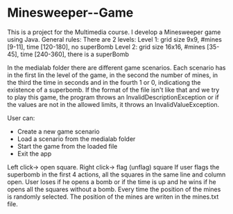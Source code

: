 # Minesweeper--Game
This is a project for the Multimedia course.
I develop a Minesweeper game using Java.
General rules:
There are 2 levels: Level 1: grid size 9x9, #mines [9-11], time [120-180], no superBomb
                    Level 2: grid size 16x16, #mines [35-45], time [240-360], there is a superBomb

In the medialab folder there are different game scenarios. Each scenario has in the first lin the level of the game, in the second the number of mines, in the third the time in seconds and in the fourth 1 or 0, indicationg the existence of a superbomb. If the format of the file isn't like that and we try to play this game, the program throws an InvalidDescriptionException or if the values are not in the allowed limits, it throws an  InvalidValueException.

User can:
- Create a new game scenario
- Load a scenario from the medialab folder
- Start the game from the loaded file
- Exit the app

Left click-> open square.
Right click-> flag (unflag) square
If user flags the superbomb in the first 4 actions, all the squares in the same line and column open.
User loses if he opens a bomb or if the time is up and he wins if he opens all the squares without a bomb.
Every time the position of the mines is randomly selected. The position of the mines are writen in the mines.txt file. 
